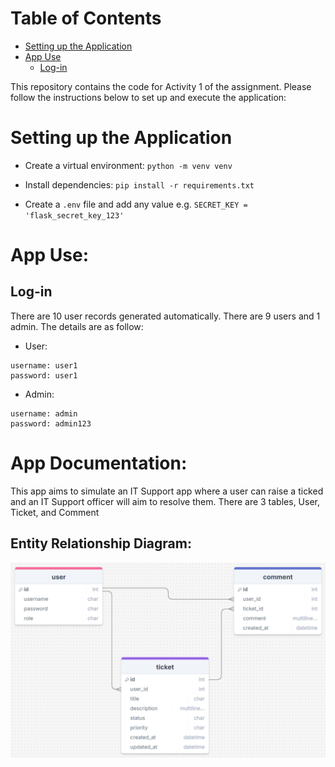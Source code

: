 # Table of Contents

- [Setting up the Application](#setting-up-the-application)
- [App Use](#app-use)
  - [Log-in](#log-in)

This repository contains the code for Activity 1 of the assignment. Please follow the instructions below to set up and execute the application:

# Setting up the Application

- Create a virtual environment: `python -m venv venv`

- Install dependencies: `pip install -r requirements.txt`

- Create a `.env` file and add any value e.g. `SECRET_KEY = 'flask_secret_key_123'`

# App Use:

## Log-in

There are 10 user records generated automatically. There are 9 users and 1 admin. The details are as follow:

- User:

```
username: user1
password: user1
```

- Admin:

```
username: admin
password: admin123
```

# App Documentation:

This app aims to simulate an IT Support app where a user can raise a ticked and an IT Support officer will aim to resolve them. There are 3 tables, User, Ticket, and Comment

## Entity Relationship Diagram:

![ERD](./documentation/erd.png)
